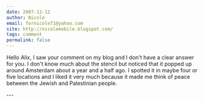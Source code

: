 ```yaml
---
date: 2007-12-12
author: Nicole
email: fornicole71@yahoo.com
site: http://nicolemobile.blogspot.com/
tags: comment
permalink: false
---
```


<p>Hello Alix, I saw your comment on my blog and I don't have a clear answer for you. I don't know much about the stencil but noticed that it popped up around Amsterdam about a year and a half ago. I spotted it in maybe four or five locations and I liked it very much because it made me think of peace between the Jewish and Palestinian people.</p>
---
